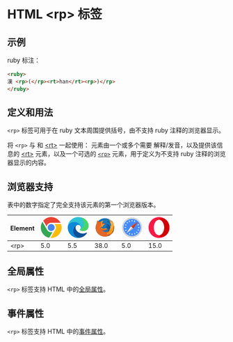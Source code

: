 HTML \<rp> 标签
===

## 示例

ruby 标注：

```html idoc:preview
<ruby>
漢 <rp>(</rp><rt>han</rt><rp>)</rp>
</ruby>
```

## 定义和用法

`<rp>` 标签可用于在 ruby 文本周围提供括号，由不支持 ruby 注释的浏览器显示。

将 `<rp>` 与 [<ruby>](./ruby.md) 和 [\<rt>](./rt.md) 一起使用：[<ruby>](./ruby.md) 元素由一个或多个需要 解释/发音，以及提供该信息的 [\<rt>](./rt.md) 元素，以及一个可选的 [`<rp>`](./rp.md) 元素，用于定义为不支持 ruby 注释的浏览器显示的内容。

## 浏览器支持

表中的数字指定了完全支持该元素的第一个浏览器版本。

| Element | ![chrome][1] | ![edge][2] | ![firefox][3] | ![safari][4] | ![opera][5] |
| ------- | --- | --- | --- | --- | --- |
| \<rp>   | 5.0 | 5.5 | 38.0 | 5.0 | 15.0 |

## 全局属性

`<rp>` 标签支持 HTML 中的[全局属性](../reference/standardattributes.md)。

## 事件属性

`<rp>` 标签支持 HTML 中的[事件属性](../reference/eventattributes.md)。

[1]: ../assets/chrome.svg
[2]: ../assets/edge.svg
[3]: ../assets/firefox.svg
[4]: ../assets/safari.svg
[5]: ../assets/opera.svg